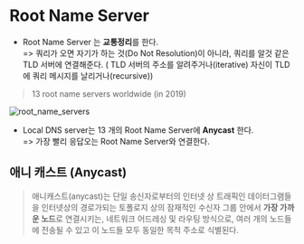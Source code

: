 # Root Name Server

* Root Name Server 는 **교통정리**를 한다. 
<br>=> 쿼리가 오면 자기가 하는 것(Do Not Resolution)이 아니라, 쿼리를 알것 같은 TLD 서버에 연결해준다.  ( TLD 서버의 주소를 알려주거나(iterative) 자신이 TLD에 쿼리 메시지를 날리거나(recursive))

> 13 root name servers worldwide (in 2019)

![root_name_servers](https://user-images.githubusercontent.com/38216027/71320499-8e376480-24ef-11ea-9876-6f142d1ddd52.png)

* Local DNS server는 13 개의 Root Name Server에 **Anycast** 한다. 
<br>=> 가장 빨리 응답오는 Root Name Server와 연결한다.   

## 애니 캐스트 (Anycast)

> 애니캐스트(anycast)는 단일 송신자로부터의 인터넷 상 트래픽인 데이터그램들을 인터넷상의 경로가되는 토폴로지 상의 잠재적인 수신자 그룹 안에서 **가장 가까운 노드**로 연결시키는, 네트워크 어드레싱 및 라우팅 방식으로, 여러 개의 노드들에 전송될 수 있고 이 노드들 모두 동일한 목적 주소로 식별된다.

